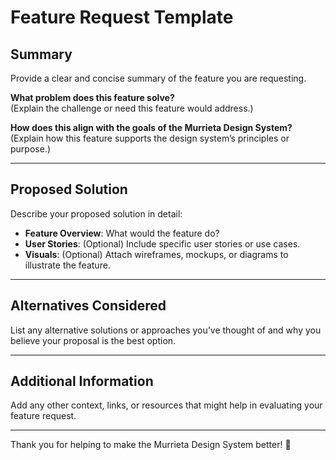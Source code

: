 # Feature Request Template  

## Summary  

Provide a clear and concise summary of the feature you are requesting.  

**What problem does this feature solve?**  
(Explain the challenge or need this feature would address.)  

**How does this align with the goals of the Murrieta Design System?**  
(Explain how this feature supports the design system’s principles or purpose.)  

---

## Proposed Solution  

Describe your proposed solution in detail:  

- **Feature Overview**: What would the feature do?  
- **User Stories**: (Optional) Include specific user stories or use cases.  
- **Visuals**: (Optional) Attach wireframes, mockups, or diagrams to illustrate the feature.  

---

## Alternatives Considered  

List any alternative solutions or approaches you’ve thought of and why you believe your proposal is the best option.  

---

## Additional Information  

Add any other context, links, or resources that might help in evaluating your feature request.  

---

Thank you for helping to make the Murrieta Design System better! 🚀
